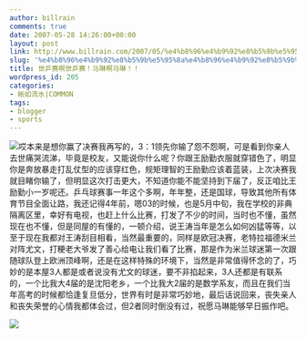 ```yaml
---
author: billrain
comments: true
date: 2007-05-28 14:26:00+00:00
layout: post
link: http://www.billrain.com/2007/05/%e4%b8%96%e4%b9%92%e8%b5%9b%e5%95%8a%e4%b8%96%e4%b9%92%e8%b5%9b%ef%bc%81%e9%a9%ac%e7%90%b3%e5%95%8a%e9%a9%ac%e7%90%b3%ef%bc%81%ef%bc%81/
slug: '%e4%b8%96%e4%b9%92%e8%b5%9b%e5%95%8a%e4%b8%96%e4%b9%92%e8%b5%9b%ef%bc%81%e9%a9%ac%e7%90%b3%e5%95%8a%e9%a9%ac%e7%90%b3%ef%bc%81%ef%bc%81'
title: 世乒赛啊世乒赛！马琳啊马琳！！
wordpress_id: 205
categories:
- 帐如流水|COMMON
tags:
- blogger
- sports
---
```


[![](http://bp3.blogger.com/_lAHIYwHGO4A/Rlrpt9r4iPI/AAAAAAAABds/h0NMjWzJ4Nk/s400/U1532P6T12D2948230F44DT20070528073850.jpg)](http://bp3.blogger.com/_lAHIYwHGO4A/Rlrpt9r4iPI/AAAAAAAABds/h0NMjWzJ4Nk/s1600-h/U1532P6T12D2948230F44DT20070528073850.jpg)哎本来是想你赢了决赛我再写的，3：1领先你输了怨不怨啊，可是看到你亲人去世痛哭流涕，毕竟是校友，又能说你什么呢？你跟王励勤衣服就穿错色了，明显你是奔放暴走打乱仗型的应该穿红色，规矩理智的王励勤应该着蓝装，上次决赛我就目睹你输了，但明显这次打击更大，不知道你能不能坚持到下届了，反正咱比王励勤小一岁呢还。乒乓球赛事一年这个多啊，年年整，还是国球，导致其他所有体育节目全面让路，我还记得4年前，嗯03的时候，也是5月中旬，我在学校的非典隔离区里，幸好有电视，也赶上什么比赛，打发了不少的时间，当时也不懂，虽然现在也不懂，但是同屋的有懂的，一顿介绍，说王涛当年是怎么如何凶猛等等，以至于现在我都对王涛刮目相看，当然最重要的，同样是欧冠决赛，老特拉福德米兰对阵尤文，打粳老大爷发了善心给电让我们看了比赛，那是作为米兰球迷第一次跟随球队登上欧洲顶峰啊，还是在这样特殊的环境下，当然是非常值得怀念的了，巧妙的是本屋3人都是或者说没有尤文的球迷，要不非掐起来，3人还都是有联系的，一个比我大4届的是沈阳老乡，一个比我大2届的是数学系友，而且在我们当年高考的时候都恰逢复旦低分，世界有时是非常巧妙地，最后话说回来，丧失亲人和丧失荣誉的心情我都体会过，但2者同时倒没有过，祝愿马琳能够早日振作吧。






[![](http://bp2.blogger.com/_lAHIYwHGO4A/Rlrvftr4iRI/AAAAAAAABd8/Kw0JRe27LwI/s400/U347P6T12D2947528F44DT20070527225817.jpg)](http://bp2.blogger.com/_lAHIYwHGO4A/Rlrvftr4iRI/AAAAAAAABd8/Kw0JRe27LwI/s1600-h/U347P6T12D2947528F44DT20070527225817.jpg)
